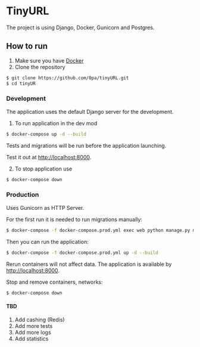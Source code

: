 # TinyURL

The project is using Django, Docker, Gunicorn and Postgres.


## How to run
1. Make sure you have [Docker](https://docs.docker.com/engine/install/)
2. Clone the repository
```sh
$ git clone https://github.com/0pa/tinyURL.git
$ cd tinyUR
```

### Development

The application uses the default Django server for the development.
1. To run application in the dev mod
 ```sh
 $ docker-compose up -d --build
 ```

Tests and migrations will be run before the application launching. 

Test it out at [http://localhost:8000](http://localhost:8000).

2. To stop application use
 ```sh
 $ docker-compose down
 ```
### Production

Uses Gunicorn as HTTP Server. 

For the first run it is needed to run migrations manually:
```sh
$ docker-compose -f docker-compose.prod.yml exec web python manage.py migrate --noinput
```
Then you can run the application:
```sh
$ docker-compose -f docker-compose.prod.yml up -d --build
```
Rerun containers will not affect data. The application is available by [http://localhost:8000](http://localhost:8000).

Stop and remove containers, networks:
```sh
$ docker-compose down
```

#### TBD

1. Add cashing (Redis)
2. Add more tests
3. Add more logs
4. Add statistics